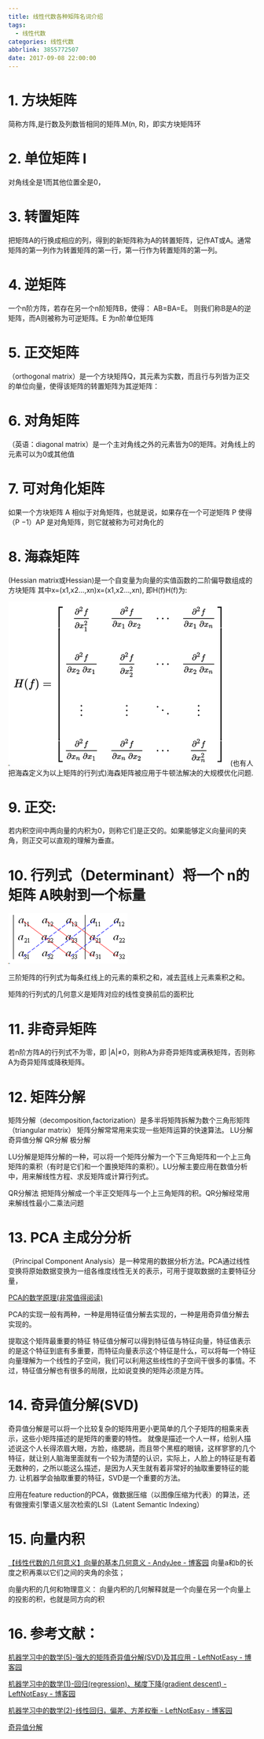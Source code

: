 ```yaml
---
title: 线性代数各种矩阵名词介绍
tags:
  - 线性代数
categories: 线性代数
abbrlink: 3855772507
date: 2017-09-08 22:00:00
---
```

<!-- toc -->
<!-- more -->
# 1. 方块矩阵

简称方阵,是行数及列数皆相同的矩阵.M(n, R)，即实方块矩阵环

# 2. 单位矩阵 I

对角线全是1而其他位置全是0，

# 3. 转置矩阵

把矩阵A的行换成相应的列，得到的新矩阵称为A的转置矩阵，记作AT或A。通常矩阵的第一列作为转置矩阵的第一行，第一行作为转置矩阵的第一列。

# 4. 逆矩阵

一个n阶方阵，若存在另一个n阶矩阵B，使得： AB=BA=E。 则我们称B是A的逆矩阵，而A则被称为可逆矩阵。E 为n阶单位矩阵

# 5. 正交矩阵

（orthogonal matrix）是一个方块矩阵Q，其元素为实数，而且行与列皆为正交的单位向量，使得该矩阵的转置矩阵为其逆矩阵：

# 6. 对角矩阵

（英语：diagonal matrix）是一个主对角线之外的元素皆为0的矩阵。对角线上的元素可以为0或其他值

# 7. 可对角化矩阵

 如果一个方块矩阵 A 相似于对角矩阵，也就是说，如果存在一个可逆矩阵 P 使得 （P −1）AP 是对角矩阵，则它就被称为可对角化的

# 8. 海森矩阵

(Hessian matrix或Hessian)是一个自变量为向量的实值函数的二阶偏导数组成的方块矩阵
其中x=(x1,x2…,xn)x=(x1,x2…,xn), 即H(f)H(f)为:

![](3855772507_hessianmartix.png)
(也有人把海森定义为以上矩阵的行列式)海森矩阵被应用于牛顿法解决的大规模优化问题.

# 9. 正交:

若内积空间中两向量的内积为0，则称它们是正交的。如果能够定义向量间的夹角，则正交可以直观的理解为垂直。

# 10. 行列式（Determinant）将一个 n的矩阵 A映射到一个标量

![](3855772507_hanglieshi.png)

三阶矩阵的行列式为每条红线上的元素的乘积之和，减去蓝线上元素乘积之和。

矩阵的行列式的几何意义是矩阵对应的线性变换前后的面积比

# 11. 非奇异矩阵

若n阶方阵A的行列式不为零，即 |A|≠0，则称A为非奇异矩阵或满秩矩阵，否则称A为奇异矩阵或降秩矩阵。

# 12. 矩阵分解

矩阵分解（decomposition,factorization）是多半将矩阵拆解为数个三角形矩阵（triangular matrix）
矩阵分解常常用来实现一些矩阵运算的快速算法。
LU分解
奇异值分解
QR分解
极分解

LU分解是矩阵分解的一种，可以将一个矩阵分解为一个下三角矩阵和一个上三角矩阵的乘积（有时是它们和一个置换矩阵的乘积）。LU分解主要应用在数值分析中，用来解线性方程、求反矩阵或计算行列式。

QR分解法  把矩阵分解成一个半正交矩阵与一个上三角矩阵的积。QR分解经常用来解线性最小二乘法问题

# 13. PCA 主成分分析

（Principal Component Analysis）是一种常用的数据分析方法。PCA通过线性变换将原始数据变换为一组各维度线性无关的表示，可用于提取数据的主要特征分量，

[PCA的数学原理(非常值得阅读)](http://blog.csdn.net/xiaojidan2011/article/details/11595869)

PCA的实现一般有两种，一种是用特征值分解去实现的，一种是用奇异值分解去实现的。

提取这个矩阵最重要的特征
特征值分解可以得到特征值与特征向量，特征值表示的是这个特征到底有多重要，而特征向量表示这个特征是什么，可以将每一个特征向量理解为一个线性的子空间，我们可以利用这些线性的子空间干很多的事情。不过，特征值分解也有很多的局限，比如说变换的矩阵必须是方阵。

# 14. 奇异值分解(SVD)

奇异值分解是可以将一个比较复杂的矩阵用更小更简单的几个子矩阵的相乘来表示，这些小矩阵描述的是矩阵的重要的特性。
就像是描述一个人一样，给别人描述说这个人长得浓眉大眼，方脸，络腮胡，而且带个黑框的眼镜，这样寥寥的几个特征，就让别人脑海里面就有一个较为清楚的认识，实际上，人脸上的特征是有着无数种的，之所以能这么描述，是因为人天生就有着非常好的抽取重要特征的能力.
让机器学会抽取重要的特征，SVD是一个重要的方法。

应用在feature reduction的PCA，做数据压缩（以图像压缩为代表）的算法，还有做搜索引擎语义层次检索的LSI（Latent Semantic Indexing）

# 15. 向量内积

[【线性代数的几何意义】向量的基本几何意义 - AndyJee - 博客园](http://www.cnblogs.com/AndyJee/p/3491458.html)
向量a和b的长度之积再乘以它们之间的夹角的余弦；

向量内积的几何和物理意义： 向量内积的几何解释就是一个向量在另一个向量上的投影的积，也就是同方向的积

# 16. 参考文献：

[机器学习中的数学(5)-强大的矩阵奇异值分解(SVD)及其应用 - LeftNotEasy - 博客园](https://www.cnblogs.com/LeftNotEasy/archive/2011/01/19/svd-and-applications.html)

[机器学习中的数学(1)-回归(regression)、梯度下降(gradient descent) - LeftNotEasy - 博客园](http://www.cnblogs.com/LeftNotEasy/archive/2010/12/05/mathmatic_in_machine_learning_1_regression_and_gradient_descent.html)

[机器学习中的数学(2)-线性回归，偏差、方差权衡 - LeftNotEasy - 博客园](http://www.cnblogs.com/LeftNotEasy/archive/2010/12/19/mathmatic_in_machine_learning_2_regression_and_bias_variance_trade_off.html)

[奇异值分解](https://zh.wikipedia.org/wiki/%E5%A5%87%E5%BC%82%E5%80%BC%E5%88%86%E8%A7%A3)
